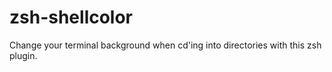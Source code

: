 # zsh-shellcolor
Change your terminal background when cd'ing into directories with this zsh plugin.
